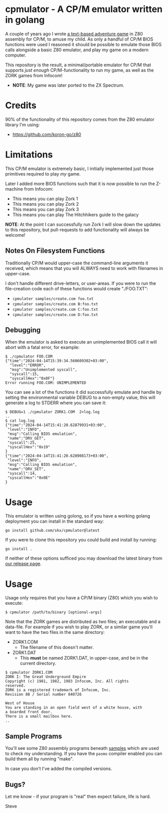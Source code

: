 # cpmulator - A CP/M emulator written in golang

A couple of years ago I wrote [a text-based adventure game](https://github.com/skx/lighthouse-of-doom/) in Z80 assembly for CP/M, to amuse my child.  As only a handful of CP/M BIOS functions were used I reasoned it should be possible to emulate those BIOS calls alongside a basic Z80 emulator, and play my game on a modern computer.

This repository is the result, a minimal/portable emulator for CP/M that supports _just enough_ CP/M-functionality to run my game, as well as the ZORK games from Infocom!

* **NOTE**: My game was later ported to the ZX Spectrum.




# Credits

90% of the functionality of this repository comes from the Z80 emulator library I'm using:

* https://github.com/koron-go/z80




# Limitations

This CP/M emulator is extremely basic, I initially implemented just those primitives required to play _my_ game.

Later I added more BIOS functions such that it is now possible to run the Z-machine from Infocom:

* This means you can play Zork 1
* This means you can play Zork 2
* This means you can play Zork 3
* This means you can play The Hitchhikers guide to the galacy

**NOTE**: At the point I can successfully run Zork I will slow down the updates to this repository, but pull-requests to add functionality will always be welcome!



## Notes On Filesystem Functions

Traditionally CP/M would upper-case the command-line arguments it received, which means that you will ALWAYS need to work with filenames in upper-case.

I don't handle different drive-letters, or user-areas.  If you were to run the file-creation code each of these functions would create "./FOO.TXT":

* `cpmulater samples/create.com foo.txt`
* `cpmulater samples/create.com B:foo.txt`
* `cpmulater samples/create.com C:foo.txt`
* `cpmulater samples/create.com D:foo.txt`



## Debugging

When the emulator is asked to execute an unimplemented BIOS call it will abort with a fatal error, for example:

```
$ ./cpmulator FOO.COM
{"time":"2024-04-14T15:39:34.560609302+03:00",
  "level":"ERROR",
  "msg":"Unimplemented syscall",
  "syscall":15,
  "syscallHex":"0x0F"}
Error running FOO.COM: UNIMPLEMENTED
```

You can see a lot of the functions it did successfully emulate and handle by setting the environmental variable DEBUG to a non-empty value, this will generate a log to STDERR where you can save it:

```
$ DEBUG=1 ./cpmulator ZORK1.COM  2>log.log
..
$ cat log.log
{"time":"2024-04-14T15:41:20.62879931+03:00",
 "level":"INFO",
 "msg":"Calling BIOS emulation",
 "name":"DRV_GET",
 "syscall":25,
 "syscallHex":"0x19"
}
{"time":"2024-04-14T15:41:20.628908173+03:00",
 "level":"INFO",
 "msg":"Calling BIOS emulation",
 "name":"DRV_SET",
 "syscall":14,
 "syscallHex":"0x0E"
}

```




# Usage

This emulator is written using golong, so if you have a working golang deployment you can install in the standard way:

```
go install github.com/skx/cpmulator@latest
```

If you were to clone this repository you could build and install by running:

```
go install .
```

If neither of these options sufficed you may download the latest binary from [our release page](https://github.com/skx/cpmulator/releases).




# Usage

Usage only requires that you have a CP/M binary (Z80) which you wish to execute:

```
$ cpmulator /path/to/binary [optional-args]
```

Note that the ZORK games are distributed as two files; an executable and a data-file.  For example if you wish to play ZORK, or a similar game you'll want to have the two files in the same directory:

* ZORK1.COM
  * The filename of this doesn't matter.
* ZORK1.DAT
  * This **must** be named ZORK1.DAT, in upper-case, and be in the current directory.

```
$ cpmulator ZORK1.COM
ZORK I: The Great Underground Empire
Copyright (c) 1981, 1982, 1983 Infocom, Inc. All rights
reserved.
ZORK is a registered trademark of Infocom, Inc.
Revision 88 / Serial number 840726

West of House
You are standing in an open field west of a white house, with
a boarded front door.
There is a small mailbox here.
..
```



## Sample Programs

You'll see some Z80 assembly programs beneath [samples](samples/) which are used to check my understanding.  If you have the `pasmo` compiler enabled you can build them all by running "make".

In case you don't I've added the compiled versions.



## Bugs?

Let me know - if your program is "real" then expect failure, life is hard.


Steve
